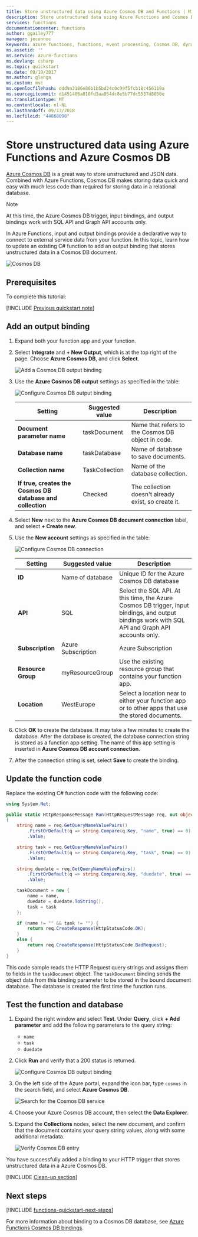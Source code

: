 ```yaml
---
title: Store unstructured data using Azure Cosmos DB and Functions | Microsoft Docs
description: Store unstructured data using Azure Functions and Cosmos DB
services: functions
documentationcenter: functions
author: ggailey777
manager: jeconnoc
keywords: azure functions, functions, event processing, Cosmos DB, dynamic compute, serverless architecture
ms.assetid: ''
ms.service: azure-functions
ms.devlang: csharp
ms.topic: quickstart
ms.date: 09/19/2017
ms.author: glenga
ms.custom: mvc
ms.openlocfilehash: ddd9a3186e86b1b5bd24c0c99f5fcb18c456119a
ms.sourcegitcommit: d1451406a010fd3aa854dc8e5b77dc5537d8050e
ms.translationtype: MT
ms.contentlocale: nl-NL
ms.lasthandoff: 09/13/2018
ms.locfileid: "44868098"
---
```

# <a name="store-unstructured-data-using-azure-functions-and-azure-cosmos-db"></a>Store unstructured data using Azure Functions and Azure Cosmos DB

[Azure Cosmos DB](https://azure.microsoft.com/services/cosmos-db/) is a great way to store unstructured and JSON data. Combined with Azure Functions, Cosmos DB makes storing data quick and easy with much less code than required for storing data in a relational database.

> [!NOTE]
> At this time, the Azure Cosmos DB trigger, input bindings, and output bindings work with SQL API and Graph API accounts only.

In Azure Functions, input and output bindings provide a declarative way to connect to external service data from your function. In this topic, learn how to update an existing C# function to add an output binding that stores unstructured data in a Cosmos DB document. 

![Cosmos DB](./media/functions-integrate-store-unstructured-data-cosmosdb/functions-cosmosdb.png)

## <a name="prerequisites"></a>Prerequisites

To complete this tutorial:

[!INCLUDE [Previous quickstart note](../../includes/functions-quickstart-previous-topics.md)]

## <a name="add-an-output-binding"></a>Add an output binding

1. Expand both your function app and your function.

1. Select **Integrate** and **+ New Output**, which is at the top right of the page. Choose **Azure Cosmos DB**, and click **Select**.

    ![Add a Cosmos DB output binding](./media/functions-integrate-store-unstructured-data-cosmosdb/functions-integrate-tab-add-new-output-binding.png)

3. Use the **Azure Cosmos DB output** settings as specified in the table: 

    ![Configure Cosmos DB output binding](./media/functions-integrate-store-unstructured-data-cosmosdb/functions-integrate-tab-configure-cosmosdb-binding.png)

    | Setting      | Suggested value  | Description                                |
    | ------------ | ---------------- | ------------------------------------------ |
    | **Document parameter name** | taskDocument | Name that refers to the Cosmos DB object in code. |
    | **Database name** | taskDatabase | Name of database to save documents. |
    | **Collection name** | TaskCollection | Name of the database collection. |
    | **If true, creates the Cosmos DB database and collection** | Checked | The collection doesn't already exist, so create it. |

4. Select **New** next to the **Azure Cosmos DB document connection** label, and select **+ Create new**. 

5. Use the **New account** settings as specified in the table: 

    ![Configure Cosmos DB connection](./media/functions-integrate-store-unstructured-data-cosmosdb/functions-create-CosmosDB.png)

    | Setting      | Suggested value  | Description                                |
    | ------------ | ---------------- | ------------------------------------------ |
    | **ID** | Name of database | Unique ID for the Azure Cosmos DB database  |
    | **API** | SQL | Select the SQL API. At this time, the Azure Cosmos DB trigger, input bindings, and output bindings work with SQL API and Graph API accounts only. |
    | **Subscription** | Azure Subscription | Azure Subscription  |
    | **Resource Group** | myResourceGroup |  Use the existing resource group that contains your function app. |
    | **Location**  | WestEurope | Select a location near to either your function app or to other apps that use the stored documents.  |

6. Click **OK** to create the database. It may take a few minutes to create the database. After the database is created, the database connection string is stored as a function app setting. The name of this app setting is inserted in **Azure Cosmos DB account connection**. 
 
8. After the connection string is set, select **Save** to create the binding.

## <a name="update-the-function-code"></a>Update the function code

Replace the existing C# function code with the following code:

```csharp
using System.Net;

public static HttpResponseMessage Run(HttpRequestMessage req, out object taskDocument, TraceWriter log)
{
    string name = req.GetQueryNameValuePairs()
        .FirstOrDefault(q => string.Compare(q.Key, "name", true) == 0)
        .Value;

    string task = req.GetQueryNameValuePairs()
        .FirstOrDefault(q => string.Compare(q.Key, "task", true) == 0)
        .Value;

    string duedate = req.GetQueryNameValuePairs()
        .FirstOrDefault(q => string.Compare(q.Key, "duedate", true) == 0)
        .Value;

    taskDocument = new {
        name = name,
        duedate = duedate.ToString(),
        task = task
    };

    if (name != "" && task != "") {
        return req.CreateResponse(HttpStatusCode.OK);
    }
    else {
        return req.CreateResponse(HttpStatusCode.BadRequest);
    }
}

```
This code sample reads the HTTP Request query strings and assigns them to fields in the `taskDocument` object. The `taskDocument` binding sends the object data from this binding parameter to be stored in the bound document database. The database is created the first time the function runs.

## <a name="test-the-function-and-database"></a>Test the function and database

1. Expand the right window and select **Test**. Under **Query**, click **+ Add parameter** and add the following parameters to the query string:

    + `name`
    + `task`
    + `duedate`

2. Click **Run** and verify that a 200 status is returned.

    ![Configure Cosmos DB output binding](./media/functions-integrate-store-unstructured-data-cosmosdb/functions-test-function.png)

1. On the left side of the Azure portal, expand the icon bar, type `cosmos` in the search field, and select **Azure Cosmos DB**.

    ![Search for the Cosmos DB service](./media/functions-integrate-store-unstructured-data-cosmosdb/functions-search-cosmos-db.png)

2. Choose your Azure Cosmos DB account, then select the **Data Explorer**. 

3. Expand the **Collections** nodes, select the new document, and confirm that the document contains your query string values, along with some additional metadata. 

    ![Verify Cosmos DB entry](./media/functions-integrate-store-unstructured-data-cosmosdb/functions-verify-cosmosdb-output.png)

You have successfully added a binding to your HTTP trigger that stores unstructured data in a Azure Cosmos DB.

[!INCLUDE [Clean-up section](../../includes/clean-up-section-portal.md)]

## <a name="next-steps"></a>Next steps

[!INCLUDE [functions-quickstart-next-steps](../../includes/functions-quickstart-next-steps.md)]

For more information about binding to a Cosmos DB database, see [Azure Functions Cosmos DB bindings](functions-bindings-cosmosdb.md).
